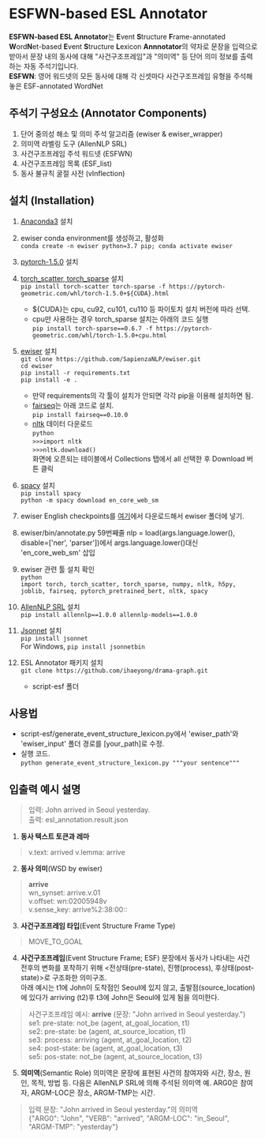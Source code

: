 # ESFWN-based ESL Annotator 
**ESFWN-based ESL Annotator**는 **E**vent **S**tructure **F**rame-annotated **W**ord**N**et-based **E**vent **S**tructure **L**exicon **Annnotator**의 약자로 문장을 입력으로 받아서 문장 내의 동사에 대해 "사건구조프레임"과 "의미역" 등 단어 의미 정보를 출력하는 자동 주석기입니다. <br>
**ESFWN**: 영어 워드넷의 모든 동사에 대해 각 신셋마다 사건구조프레임 유형을 주석해 놓은 ESF-annotated WordNet

## 주석기 구성요소 (Annotator Components)
1. 단어 중의성 해소 및 의미 주석 알고리즘 (ewiser & ewiser_wrapper)
2. 의미역 라벨링 도구 (AllenNLP SRL)
3. 사건구조프레임 주석 워드넷 (ESFWN)
4. 사건구조프레임 목록 (ESF_list)
5. 동사 불규칙 굴절 사전 (vInflection)

## 설치 (Installation)
1. [Anaconda3](https://www.anaconda.com/products/individual) 설치<br>

2. ewiser conda environment를 생성하고, 활성화<br>
   `conda create -n ewiser python=3.7 pip; conda activate ewiser`<br>

3. [pytorch-1.5.0](https://pytorch.org/get-started/locally/) 설치<br>

4. [torch_scatter, torch_sparse](https://github.com/rusty1s/pytorch_sparse) 설치<br>
   `pip install torch-scatter torch-sparse -f https://pytorch-geometric.com/whl/torch-1.5.0+${CUDA}.html`<br>
   - ${CUDA}는 cpu, cu92, cu101, cu110 등 파이토치 설치 버전에 따라 선택.<br>
   - cpu만 사용하는 경우 torch_sparse 설치는 아래의 코드 실행<br>
     `pip install torch-sparse==0.6.7 -f https://pytorch-geometric.com/whl/torch-1.5.0+cpu.html`

5. [ewiser](https://github.com/SapienzaNLP/ewiser) 설치 <br>
    `git clone https://github.com/SapienzaNLP/ewiser.git`<br>
    `cd ewiser`<br>
    `pip install -r requirements.txt`<br>
    `pip install -e .`<br>

    - 만약 requirements의 각 툴이 설치가 안되면 각각 pip을 이용해 설치하면 됨.<br>
    - [fairseq](https://github.com/pytorch/fairseq)는 아래 코드로 설치.<br>
       `pip install fairseq==0.10.0`<br>
    - [nltk](https://nltk.org) 데이터 다운로드<br>
       `python`<br>
       `>>>import nltk`<br>
       `>>>nltk.download()`<br>
       화면에 오픈되는 테이블에서 Collections 탭에서 all 선택한 후 Download 버튼 클릭<br>

6. [spacy](https://spacy.io/) 설치<br>
   `pip install spacy`<br>
   `python -m spacy download en_core_web_sm`<br>

7. ewiser English checkpoints를 [여기](https://drive.google.com/file/d/11RyHBu4PwS3U2wOk-Le9Ziu8R3Hc0NXV/view)에서 다운로드해서 ewiser 폴더에 넣기.<br>

8. ewiser/bin/annotate.py 59번째줄 nlp = load(args.language.lower(), disable=['ner', 'parser'])에서 args.language.lower()대신 'en_core_web_sm' 삽입

9. ewiser 관련 툴 설치 확인<br>
   `python`<br>
   `import torch, torch_scatter, torch_sparse, numpy, nltk, h5py, joblib, fairseq, pytorch_pretrained_bert, nltk, spacy`<br>

10. [AllenNLP SRL](https://demo.allennlp.org/semantic-role-labeling) 설치<br>
    `pip install allennlp==1.0.0 allennlp-models==1.0.0`<br>

11. [Jsonnet](https://jsonnet.org/) 설치<br>
     `pip install jsonnet`<br>
     For Windows, `pip install jsonnetbin`<br>
   
12. ESL Annotator 패키지 설치<br>
    `git clone https://github.com/ihaeyong/drama-graph.git`<br>
    - script-esf 폴더<br>

## 사용법

- script-esf/generate_event_structure_lexicon.py에서 'ewiser_path'와 'ewiser_input' 폴더 경로를 [your_path]로 수정.<br>
- 실행 코드. <br>
  `python generate_event_structure_lexicon.py """your sentence"""`<br>

## 입출력 예시 설명

> 입력: John arrived in Seoul yesterday.<br>
> 출력: esl_annotation.result.json<br>

1. **동사 텍스트 토큰과 레마**<br>
>v.text: arrived
>v.lemma: arrive

2. **동사 의미**(WSD by ewiser)<br>
> **arrive**<br>
> wn_synset: arrive.v.01<br>
> v.offset: wn:02005948v<br>
> v.sense_key: arrive%2:38:00::

3. **사건구조프레임 타입**(Event Structure Frame Type)
> MOVE_TO_GOAL

4. **사건구조프레임**(Event Structure Frame; ESF)
문장에서 동사가 나타내는 사건 전후의 변화를 포착하기 위해 <전상태(pre-state), 진행(process), 후상태(post-state)>로 구조화한  의미구조. <br>
아래 예시는 t1에 John이 도착점인 Seoul에 있지 않고, 출발점(source_location)에 있다가 arriving (t2)후 t3에 John은 Seoul에 있게 됨을 의미한다.<br>

> 사건구조프레임 예시: **arrive**  (문장: "John arrived in Seoul yesterday.")<br>
> se1: pre-state: not_be (agent, at_goal_location, t1)<br>
> se2: pre-state: be (agent, at_source_location, t1)<br>
> se3: process: arriving (agent, at_goal_location, t2)<br>
> se4: post-state: be (agent, at_goal_location, t3)<br>
> se5: pos-state: not_be (agent, at_source_location, t3)<br>

5. **의미역**(Semantic Role)
의미역은 문장에 표현된 사건의 참여자와 시간, 장소, 원인, 목적, 방법 등. 다음은 AllenNLP SRL에 의해 주석된 의미역 예. ARG0은 참여자, ARGM-LOC은 장소, ARGM-TMP는 시간.<br>

> 입력 문장: "John arrived in Seoul yesterday."의 의미역<br>
> {"ARG0": "John", "VERB": "arrived", "ARGM-LOC": "in_Seoul", "ARGM-TMP": "yesterday"}<br>
